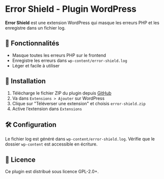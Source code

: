 # Error Shield - Plugin WordPress

**Error Shield** est une extension WordPress qui masque les erreurs PHP et les enregistre dans un fichier log.

## 📌 Fonctionnalités
- Masque toutes les erreurs PHP sur le frontend
- Enregistre les erreurs dans `wp-content/error-shield.log`
- Léger et facile à utiliser

## 🔧 Installation
1. Télécharge le fichier ZIP du plugin depuis [GitHub](https://github.com/ton-pseudo/error-shield)
2. Va dans `Extensions > Ajouter` sur WordPress
3. Clique sur "Téléverser une extension" et choisis `error-shield.zip`
4. Active l’extension dans `Extensions`

## 🛠 Configuration
Le fichier log est généré dans `wp-content/error-shield.log`. Vérifie que le dossier `wp-content` est accessible en écriture.

## 📜 Licence
Ce plugin est distribué sous licence GPL-2.0+.
